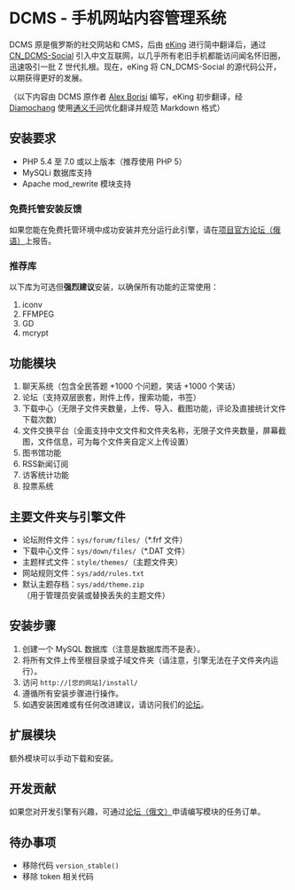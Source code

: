 # DCMS - 手机网站内容管理系统

DCMS 原是俄罗斯的社交网站和 CMS，后由 [eKing](https://gitee.com/skyour) 进行简中翻译后，通过 [CN_DCMS-Social](http://dcms.net.cn/) 引入中文互联网，以几乎所有老旧手机都能访问闻名怀旧圈，迅速吸引一批 Z 世代扎根。现在，eKing 将 CN_DCMS-Social 的源代码公开，以期获得更好的发展。

（以下内容由 DCMS 原作者 [Alex Borisi](mailto:alex-borisi@ya.ru) 编写，eKing 初步翻译，经 [Diamochang](https://gitee.com/Diamochang) 使用[通义千问](https://tongyi.aliyun.com/qianwen)优化翻译并规范 Markdown 格式）

## 安装要求

- PHP 5.4 至 7.0 或以上版本（推荐使用 PHP 5）
- MySQLi 数据库支持
- Apache mod_rewrite 模块支持

### 免费托管安装反馈
如果您能在免费托管环境中成功安装并充分运行此引擎，请在[项目官方论坛（俄语）](http://dcms-social.ru/forum/)上报告。

### 推荐库
以下库为可选但**强烈建议**安装，以确保所有功能的正常使用：

1. iconv
2. FFMPEG
3. GD
4. mcrypt

## 功能模块

1. 聊天系统（包含全民答题 +1000 个问题，笑话 +1000 个笑话）
2. 论坛（支持双层嵌套，附件上传，搜索功能，书签）
3. 下载中心（无限子文件夹数量，上传、导入、截图功能，评论及直接统计文件下载次数）
4. 文件交换平台（全面支持中文文件和文件夹名称，无限子文件夹数量，屏幕截图，文件信息，可为每个文件夹自定义上传设置）
5. 图书馆功能
6. RSS新闻订阅
7. 访客统计功能
8. 投票系统

## 主要文件夹与引擎文件

- 论坛附件文件：`sys/forum/files/`（*.frf 文件）
- 下载中心文件：`sys/down/files/`（*.DAT 文件）
- 主题样式文件：`style/themes/`（主题文件夹）
- 网站规则文件：`sys/add/rules.txt`
- 默认主题存档：`sys/add/theme.zip`（用于管理员安装或替换丢失的主题文件）

## 安装步骤

1. 创建一个 MySQL 数据库（注意是数据库而不是表）。
2. 将所有文件上传至根目录或子域文件夹（请注意，引擎无法在子文件夹内运行）。
3. 访问 `http://[您的网站]/install/`
4. 遵循所有安装步骤进行操作。
5. 如遇安装困难或有任何改进建议，请访问我们的[论坛](http://dcms.net.cn/forum/)。

## 扩展模块
额外模块可以手动下载和安装。

## 开发贡献
如果您对开发引擎有兴趣，可通过[论坛（俄文）](http://dcms-social.ru/forum/)申请编写模块的任务订单。

## 待办事项
- 移除代码 `version_stable()`
- 移除 token 相关代码